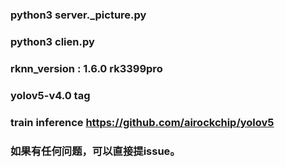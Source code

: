 ### python3 server._picture.py
### python3 clien.py

### rknn_version : 1.6.0 rk3399pro
### yolov5-v4.0 tag
### train inference https://github.com/airockchip/yolov5
### 如果有任何问题，可以直接提issue。

#
